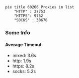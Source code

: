 
```mermaid
pie title 60266 Proxies in list
    "HTTP" : 27753
    "HTTPS": 9752
    "SOCKS" : 30670
```

### Some Info
#### Average Timeout

- mixed: 3.6s
- http: 1.9s
- https: 8.2s
- socks: 5.2s